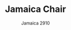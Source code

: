 ---
designer: Cmp Design
description: "A%20collection%20of%20seatings%20inspired%20by%20Bar%20Jamaica%20in%20Milan%27s%20Via%20Brera%2C%20a%20legendary%20hub%20for%20intellectuals%20and%20artists%20in%20the%20twentieth%20century.%20In%20Jamaica%20chair%2C%20the%20warmth%20of%20the%20ash%20plywood%20used%20on%20the%20legs%2C%20with%20a%20variable%20tickness%2C%20and%20the%20shell%2C%20featuring%20a%20central%20lumbar%20support%2C%20is%20masterfully%20paired%20with%20the%20tubular%20steel%20%D816%20mm%20backrest%2C%20which%20adds%20a%20subtle%20chromatic%20element.%0AThe%20collection%20guarantees%20maximum%20customisation%20thanks%20to%20the%20different%20finishes%20of%20the%20backrest%20combined%20with%20the%20shell%20and%20legs%2C%20which%20can%20be%20matching%20or%20contrasting%20with%20each%20other."
image_primary: img/Jamaica_2910_01_zoom.jpg
image_secondary: img/Jamaica_2910_02_zoom.jpg
manufacturer: Pedrali
href: https://www.pedrali.it/en/products/catalog/Chair-JAMAICA-2910/
subtitle: Jamaica 2910
title: Jamaica Chair
image_thumb: img/Jamaica_2910_cover.jpg
tags: 
  - pedrali
  - chairs
category: chairs
slug: /manufacturers/pedrali/chairs/cmp-design-jamaica-chair
---